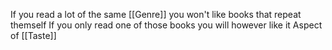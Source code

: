 If you read a lot of the same [[Genre]] you won't like books that repeat themself
If you only read one of those books you will however like it
Aspect of [[Taste]]